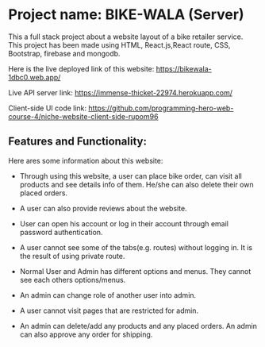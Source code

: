 # Project name: BIKE-WALA (Server)

This a full stack project about a website layout of a bike retailer service. This project has been made using HTML, React.js,React route, CSS, Bootstrap, firebase and mongodb. 

Here is the live deployed link of this website: https://bikewala-1dbc0.web.app/

Live API server link: https://immense-thicket-22974.herokuapp.com/

Client-side UI code link: https://github.com/programming-hero-web-course-4/niche-website-client-side-rupom96

## Features and Functionality:

Here ares some information about this website:

* Through using this website, a user can place bike order, can visit all products and see details info of them. He/she can also delete their own placed orders. 

* A user can also provide reviews about the website.

* User can open his account or log in their account through email password authentication.

* A user cannot see some of the tabs(e.g. routes) without logging in. It is the result of using private route.

* Normal User and Admin has different options and menus. They cannot see each others options/menus.

* An admin can change role of another user into admin.

* A user cannot visit pages that are restricted for admin.

* An admin can delete/add any products and any placed orders. An admin can also approve any order for shipping.



